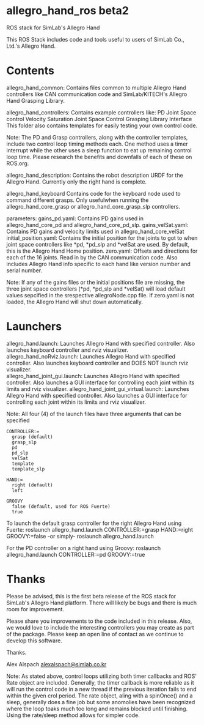 allegro_hand_ros beta2
======================

ROS stack for SimLab's Allegro Hand

This ROS Stack includes code and tools useful
to users of SimLab Co., Ltd.'s Allegro Hand.



Contents
========
allegro_hand_common:
  Contains files common to multiple Allegro Hand controllers like CAN communication code and SimLab/KITECH's Allegro Hand Grasping Library.

allegro_hand_controllers:
  Contains example controllers like: 
    PD Joint Space control
    Velocity Saturation Joint Space Control
    Grasping Library Interface
  This folder also contains templates for easily testing your own control code.
  
  Note: The PD and Grasp controllers, along with the controller templates, include two control loop timing methods each. One method uses a timer interrupt while the other uses a sleep function to eat up remaining control loop time. Please research the benefits and downfalls of each of these on ROS.org.
  
allegro_hand_description:
  Contains the robot description URDF for the Allegro Hand. Currently only the right hand is complete.
      
allegro_hand_keyboard
  Contains code for the keyboard node used to command different grasps. Only usefulwhen running the allegro_hand_core_grasp or allegro_hand_core_grasp_slp controllers.
  
parameters:
  gains_pd.yaml: Contains PD gains used in allegro_hand_core_pd and allegro_hand_core_pd_slp.
  gains_velSat.yaml: Contains PD gains and velocity limits used in allegro_hand_core_velSat
  initial_position.yaml: Contains the initial position for the joints to got to when joint space controllers like *pd, *pd_slp and *velSat are used. By default, this is the Allegro Hand Home position.
  zero.yaml: Offsets and directions for each of the 16 joints. Read in by the CAN communication code. Also includes Allegro Hand info specific to each hand like version number and serial number.
  
  Note: If any of the gains files or the initial positions file are missing, the three jpint space controllers (*pd, *pd_slp and *velSat) will load default values sepcified in the srespective allegroNode.cpp file. If zero.yaml is not loaded, the Allegro Hand will shut down automatically.
  
Launchers
=========
  allegro_hand.launch: Launches Allegro Hand with specified controller. Also launches keyboard controller and rviz visualizer.
  allegro_hand_noRviz.launch: Launches Allegro Hand with specified controller. Also launches keyboard controller and DOES NOT launch rviz visualizer.  
  allegro_hand_joint_gui.launch: Launches Allegro Hand with specified controller. Also launches a GUI interface for controlling each joint within its limits and rviz visualizer.
  allegro_hand_joint_gui_virtual.launch: Launches Allegro Hand with specified controller. Also launches a GUI interface for controlling each joint within its limits and rviz visualizer.
  
  Note: All four (4) of the launch files have three arguments that can be specified
  
    CONTROLLER:=
      grasp (default)
      grasp_slp
      pd
      pd_slp
      velSat
      template
      template_slp
      
    HAND:=
      right (default)
      left
      
    GROOVY
      false (default, used for ROS Fuerte)
      true  
    
  To launch the default grasp controller for the right Allegro Hand using Fuerte:
    roslaunch allegro_hand.launch CONTROLLER:=grasp HAND:=right GROOVY:=false
    -or simply-
    roslaunch allegro_hand.launch
  
  For the PD controller on a right hand using Groovy:
    roslaunch allegro_hand.launch CONTROLLER:=pd GROOVY:=true
    
    
Thanks
======    
Please be advised, this is the first beta release of the ROS stack for SimLab's Allegro Hand platform. There will likely be bugs and there is much room for improvement. 

Please share you improvements to the code included in this release. Also, we would love to include the interesting controllers you may create as part of the package. Please keep an open line of contact as we continue to develop this software.

Thanks.

Alex Alspach <alexalspach@simlab.co.kr>




 
Note:
 As stated above, control loops utilizing both timer callbacks and ROS' Rate object are included. Generally, the timer callback is more reliable as it will run the control code in a new thread if the previous iteration fails to end within the given crol period. The rate object, aling with a spinOnce() and a sleep, generally does a fine job but some anomolies have been recognized where the loop toaks much too long and remains blocked until finishing. Using the rate/sleep method allows for simpler code.
 
